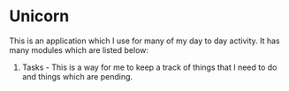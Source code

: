 # Unicorn

This is an application which I use for many of my day to day activity. It has many modules which are listed below:

1. Tasks - This is a way for me to keep a track of things that I need to do and things which are pending.
